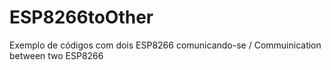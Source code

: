 # ESP8266toOther
Exemplo de códigos com dois ESP8266 comunicando-se / Commuinication between two ESP8266
